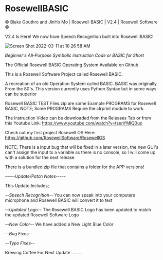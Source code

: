 # RosewellBASIC

© Blake Gouthro and JinHo Mo | Rosewell BASIC | V2.4 | Rosewell Software ©

V2.4 Is Here! We now have Speech Recognition built into Rosewell BASIC!

![Screen Shot 2022-03-11 at 10 26 58 AM](https://user-images.githubusercontent.com/94485314/157903670-072cb441-732d-40e3-884a-6b700522023b.png)

*Beginner's All-Purpose Symbolic Instruction Code or BASIC for Short*

The Official Rosewell BASIC Operating System Available on Github.

This is a Rosewell Software Project called Rosewell BASIC.

A recreation of an old Operation System called BASIC.
BASIC was originally From the 80's.
This version currently uses Python Syntax but in some ways can be superior

Rosewell BASIC TEST Files.zip are some Example PROGRAMS for Rosewell BASIC, NOTE; Some PROGRAMS Require the clrprint module to work.

The Instruction Video can be downloaded from the Releases Tab or from this Youtube Link:
https://www.youtube.com/watch?v=tsenYMIQ0uo

Check out my first project Rosewell OS Here:
https://github.com/RosewellSoftware/RosewellOS

NOTE; There is a input bug that will be fixed in a later version, the new GUI's can't assign the input to a variable as there is no console, so I will come up with a solution for the next release


There is a bundled zip file that contains a folder for the APP versions!

-----*Update/Patch Notes*-----

This Update Includes;

--*Speech Recognition*-- You can now speak into your computers microphone and Rosewell BASIC will convert it to text

--*Updated Logo*-- The Rosewell BASIC Logo has been updated to match the updated Rosewell Software Logo

--*New Color*-- We have added a New Light Blue Color

--*Bug Fixes*--

--*Typo Fixes*--

Brewing Coffee For Next Update . . . . .
